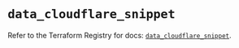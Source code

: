 # `data_cloudflare_snippet`

Refer to the Terraform Registry for docs: [`data_cloudflare_snippet`](https://registry.terraform.io/providers/cloudflare/cloudflare/5.8.4/docs/data-sources/snippet).

